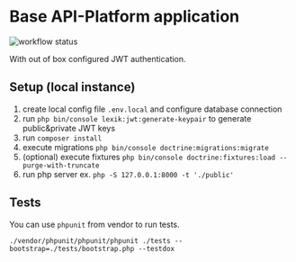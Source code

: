 # Base API-Platform application

![workflow status](https://github.com/szelep/base-api-platform/actions/workflows/ci.yml/badge.svg)

With out of box configured JWT authentication.

## Setup (local instance)
1. create local config file `.env.local` and configure database connection
2. run `php bin/console lexik:jwt:generate-keypair` to generate public&private JWT keys
3. run `composer install`
4. execute migrations `php bin/console doctrine:migrations:migrate`
5. (optional) execute fixtures `php bin/console doctrine:fixtures:load --purge-with-truncate`
6. run php server ex. `php -S 127.0.0.1:8000 -t './public'`


## Tests

You can use `phpunit` from vendor to run tests.

```
./vendor/phpunit/phpunit/phpunit ./tests --bootstrap=./tests/bootstrap.php --testdox 
```
